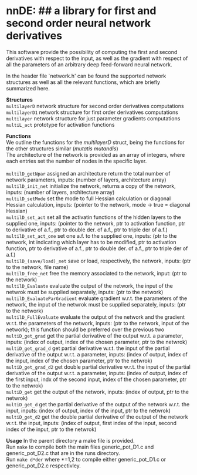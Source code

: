 # nnDE:  ## a library for first and second order neural network derivatives


This software provide the possibility of computing the first and second derivatives with respect to the input, as well as the gradient with respect of all the parameters of an arbitrary deep feed-forward neural network.

In the header file `network.h' can be found the supported network structures as well as all the relevant functions, which are briefly summarized here.

**Structures** <br>
<code>multilayerD</code> network structure for second order derivatives computations<br>
<code>multilayerD1</code> network structure for first order derivatives computations<br>
<code>multilayer</code> network structure for just parameter gradients computations<br>
<code>multiL_act</code> prototype for activation functions<br>

**Functions**<br>
We outline the functions for the *multilayerD* struct, being the functions for the other structures similar (*mutatis mutandis*)<br>
The architecture of the network is provided as an array of integers, where each entries set the number of nodes in the specific layer.<br><br>
<code>multilD_getNpar</code> assigned an architecture return the total number of network parameters, inputs: (number of  layers, architecture array)<br>
<code>multilD_init_net</code> initialize the network, returns a copy of the network, inputs: (number of layers, architecture array)<br>
<code>multilD_setMode</code> set the mode to full Hessian calculation or diagonal Hessian calculation, inputs: (pointer to the network, mode -> true = diagonal Hessian)<br>
<code>multilD_set_act</code> set all the activatin functions of the hidden layers to the supplied one, inputs: (pointer to the network, ptr to activation function, ptr to derivative of a.f., ptr to double der. of a.f., ptr to triple der of a.f.)<br>
<code>multilD_set_act_one</code> set one  a.f. to the supplied one, inputs: (ptr to the network, int indicating which layer has to be modified, ptr to activation function, ptr to derivative of a.f., ptr to double der. of a.f., ptr to triple der of a.f.)<br>
<code>multilD_(save/load)_net</code> save or load, respectively, the network, inputs: (ptr to the network, file name)<br>
<code>multilD_free_net</code> free the memory associated to the network, input: (ptr to the network)<br>
<code>multilD_Evaluate</code> evaluate the output of the network, the input of the netwrok must be supplied separately, inputs: (ptr to the network)<br>
<code>multilD_EvaluateParGradient</code> evaluate gradient w.r.t. the parameters of the network, the input of the netwrok must be supplied separately, inputs: (ptr to the network)<br>
<code>multilD_FullEvaluate</code> evaluate the output of the network and the gradient w.r.t. the parameters of the network, inputs: (ptr to the network, input of the network); this function should be preferred over the previous two<br>
<code>multiD_get_grad</code> get the partial derivative of the output w.r.t. a parameter, inputs: (index of output, index of the chosen parameter, ptr to the netwrok)<br>
<code>multiD_get_grad_d</code> get partial derivative w.r.t. the input of the partial derivative of the output w.r.t. a parameter, inputs: (index of output, index of the input, index of the chosen parameter, ptr to the netwrok)<br>
<code>multiD_get_grad_d2</code> get double partial derivative w.r.t. the input of the partial derivative of the output w.r.t. a parameter, inputs: (index of output, index of the first input, indx of the second input, index of the chosen parameter, ptr to the netwrok)<br>
<code>multiD_get</code> get the output of the network, inputs: (index of output, ptr to the netwrok)<br>
<code>multiD_get_d</code> get the partial derivative of the output of the network w.r.t. the input, inputs: (index of output, index of the input, ptr to the netwrok)<br>
<code>multiD_get_d2</code> get the double partial derivative of the output of the network w.r.t. the input, inputs: (index of output, first index of the input, second index of the input, ptr to the netwrok)<br>

**Usage**
In the parent directory a make file is provided.<br> 
Run <code>make</code> to compile both the main files generic_pot_D1.c and generic_pot_D2.c that are in the runs directory.<br>
Run <code>make d*der</code> where *=1,2 to compile either generic_pot_D1.c or generic_pot_D2.c respectivley.<br>